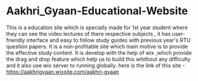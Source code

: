 # Aakhri_Gyaan-Educational-Website
This is a education site which is specially made for 1st year student where they can see the video lectures of there respective subjects , it has user-friendly interface  and easy to follow study guides with previous year's RTU question papers. It is a non-profitable site which main motive is to provide the effective  study content.
It is develop with the help of wix ,which provide the drag and  drop feature which help us to build this whithout any difficulty and it also use wix server to running globally.
here is the link of this site - https://aakhrigyaan.wixsite.com/aakhri-gyaan
